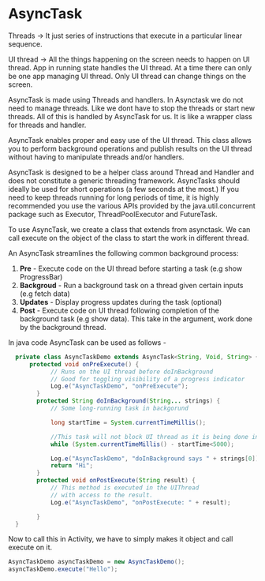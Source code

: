 # AsyncTask

Threads -> It just series of instructions that execute in a particular linear sequence.

UI thread -> All the things happening on the screen needs to happen on UI thread. App in running state handles the UI thread. At a time there can only be one app managing UI thread. Only UI thread can change things on the screen.

AsyncTask is made using Threads and handlers. In Asynctask we do not need to manage threads. Like we dont have to stop the threads or start new threads. All of this is handled by AsyncTask for us. It is like a wrapper class for threads and handler.

AsyncTask enables proper and easy use of the UI thread. This class allows you to perform background operations and publish results on the UI thread without having to manipulate threads and/or handlers.

AsyncTask is designed to be a helper class around Thread and Handler and does not constitute a generic threading framework. AsyncTasks should ideally be used for short operations (a few seconds at the most.) If you need to keep threads running for long periods of time, it is highly recommended you use the various APIs provided by the java.util.concurrent package such as Executor, ThreadPoolExecutor and FutureTask.

To use AsyncTask, we create a class that extends from asynctask. We can call execute on the object of the class to start the work in different thread.

An AsyncTask streamlines the following common background process:

1. **Pre** - Execute code on the UI thread before starting a task (e.g show ProgressBar)
2. **Backgroud** - Run a background task on a thread given certain inputs (e.g fetch data)
3. **Updates** - Display progress updates during the task (optional)
4. **Post** - Execute code on UI thread following completion of the background task (e.g show data). This take in the argument, work done by the background thread.

In java code AsyncTask can be used as follows -

```java
  private class AsyncTaskDemo extends AsyncTask<String, Void, String> {
      protected void onPreExecute() {
            // Runs on the UI thread before doInBackground
            // Good for toggling visibility of a progress indicator
            Log.e("AsyncTaskDemo", "onPreExecute");
        }
        protected String doInBackground(String... strings) {
            // Some long-running task in backgorund

            long startTime = System.currentTimeMillis();

            //This task will not block UI thread as it is being done in background thread
            while (System.currentTimeMillis() - startTime<5000);

            Log.e("AsyncTaskDemo", "doInBackground says " + strings[0]);
            return "Hi";
        }
        protected void onPostExecute(String result) {
            // This method is executed in the UIThread
            // with access to the result.
            Log.e("AsyncTaskDemo", "onPostExecute: " + result);

        }
  }
```

Now to call this in Activity, we have to simply makes it object and call execute on it.

```java
AsyncTaskDemo asyncTaskDemo = new AsyncTaskDemo();
asyncTaskDemo.execute("Hello");
```
